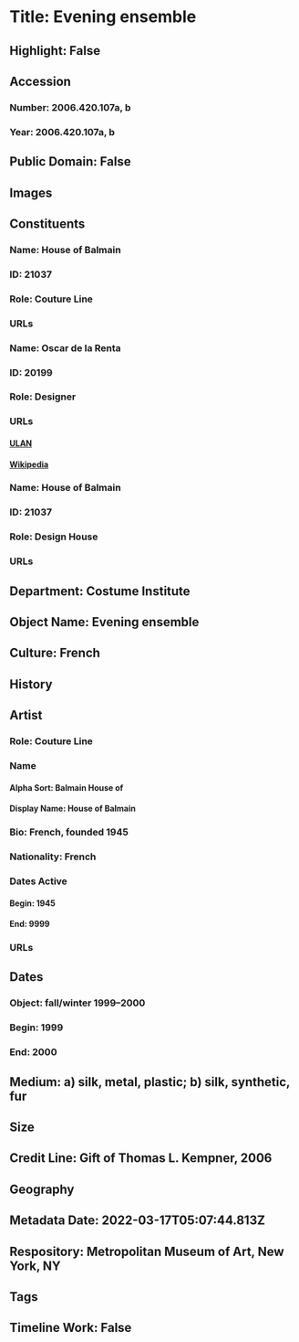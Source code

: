 # Title: Evening ensemble
## Highlight: False
## Accession
### Number: 2006.420.107a, b
### Year: 2006.420.107a, b
## Public Domain: False
## Images
## Constituents
### Name: House of Balmain
### ID: 21037
### Role: Couture Line
### URLs
### Name: Oscar de la Renta
### ID: 20199
### Role: Designer
### URLs
#### [ULAN](http://vocab.getty.edu/page/ulan/500273034)
#### [Wikipedia](https://www.wikidata.org/wiki/Q288029)
### Name: House of Balmain
### ID: 21037
### Role: Design House
### URLs
## Department: Costume Institute
## Object Name: Evening ensemble
## Culture: French
## History
## Artist
### Role: Couture Line
### Name
#### Alpha Sort: Balmain House of
#### Display Name: House of Balmain
### Bio: French, founded 1945
### Nationality: French
### Dates Active
#### Begin: 1945
#### End: 9999
### URLs
## Dates
### Object: fall/winter 1999–2000
### Begin: 1999
### End: 2000
## Medium: a) silk, metal, plastic; b) silk, synthetic, fur
## Size
## Credit Line: Gift of Thomas L. Kempner, 2006
## Geography
## Metadata Date: 2022-03-17T05:07:44.813Z
## Respository: Metropolitan Museum of Art, New York, NY
## Tags
## Timeline Work: False